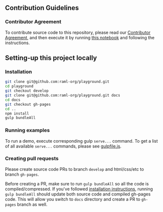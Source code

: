 ## Contribution Guidelines

### Contributor Agreement

To contribute source code to this repository, please read our [Contributor Agreement](http://www.mulesoft.org/legal/contributor-agreement.html), and then execute it by running [this notebook](https://api-notebook.anypoint.mulesoft.com/notebooks/#380297ed0e474010ff43) and following the instructions.

## Setting-up this project locally

### Installation
```sh
git clone git@github.com:raml-org/playground.git
cd playground
git checkout develop
git clone git@github.com:raml-org/playground.git docs
cd docs
git checkout gh-pages
cd ..
npm install
gulp bundleAll
```

### Running examples
To run a demo, execute corresponding gulp `serve...` command. To get a list of all available `serve...` commands, please see [gulpfile.js](https://github.com/raml-org/playground/blob/master/gulpfile.js).

### Creating pull requests
Please create source code PRs to branch `develop` and html/css/etc to branch `gh-pages`.

Before creating a PR, make sure to run `gulp bundleAll` so all the code is compiled/compressed. If you've followed [installation instructions](#installation), running `gulp bundleAll` should update both source code and compiled gh-pages code. This will allow you switch to `docs` directory and create a PR to `gh-pages` branch as well.
